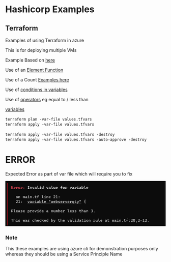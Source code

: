 # Hashicorp Examples


## Terraform
Examples of using Terraform in azure 

This is for deploying multiple VMs

Example Based on [here](https://github.com/alfonsof/terraform-azure-examples)

Use of an [Element Function](https://developer.hashicorp.com/terraform/language/functions/element)

Use of a Count [Examples here](https://buildvirtual.net/terraform-count-examples/)

Use of [conditions in variables](https://developer.hashicorp.com/terraform/language/expressions/custom-conditions#input-variable-validation)

Use of [operators](https://developer.hashicorp.com/terraform/language/expressions/operators) eg equal to / less than

[variables](https://developer.hashicorp.com/terraform/language/values/variables)

    terraform plan -var-file values.tfvars
    terraform apply -var-file values.tfvars

    terraform apply -var-file values.tfvars -destroy
    terraform apply -var-file values.tfvars -auto-approve -destroy

# ERROR
Expected Error as part of var file which will require you to fix 


![alt text](https://github.com/knowlesy/terraform/blob/main/Azure/Example%205%20Deploy%20VMs%20with%20VAR%20File/error.png?raw=true)

### Note 
This these examples are using azure cli for demonstration purposes only whereas they should be using a Service Principle Name